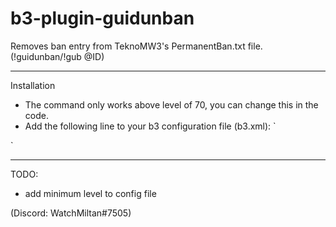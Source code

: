 # b3-plugin-guidunban
Removes ban entry from TeknoMW3's PermanentBan.txt file. (!guidunban/!gub @ID)

-----------
Installation

- The command only works above level of 70, you can change this in the code.
- Add the following line to your b3 configuration file (b3.xml):
`
<plugin name="GUIDunban" config="@b3/extplugins/conf/guidunban.xml"/>
`

------
TODO:
- add minimum level to config file

(Discord: WatchMiltan#7505)
